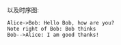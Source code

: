 以及时序图:

```sequence
Alice->Bob: Hello Bob, how are you?
Note right of Bob: Bob thinks
Bob-->Alice: I am good thanks!
```